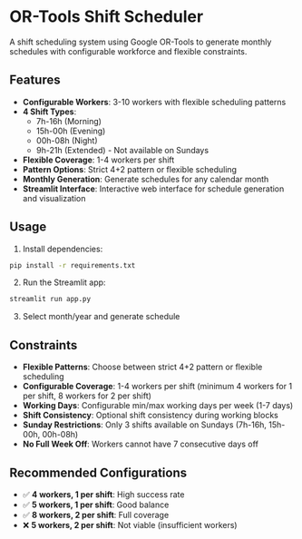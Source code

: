 # OR-Tools Shift Scheduler

A shift scheduling system using Google OR-Tools to generate monthly schedules with configurable workforce and flexible constraints.

## Features

- **Configurable Workers**: 3-10 workers with flexible scheduling patterns
- **4 Shift Types**: 
  - 7h-16h (Morning)
  - 15h-00h (Evening) 
  - 00h-08h (Night)
  - 9h-21h (Extended) - Not available on Sundays
- **Flexible Coverage**: 1-4 workers per shift
- **Pattern Options**: Strict 4+2 pattern or flexible scheduling
- **Monthly Generation**: Generate schedules for any calendar month
- **Streamlit Interface**: Interactive web interface for schedule generation and visualization

## Usage

1. Install dependencies:
```bash
pip install -r requirements.txt
```

2. Run the Streamlit app:
```bash
streamlit run app.py
```

3. Select month/year and generate schedule

## Constraints

- **Flexible Patterns**: Choose between strict 4+2 pattern or flexible scheduling
- **Configurable Coverage**: 1-4 workers per shift (minimum 4 workers for 1 per shift, 8 workers for 2 per shift)
- **Working Days**: Configurable min/max working days per week (1-7 days)
- **Shift Consistency**: Optional shift consistency during working blocks
- **Sunday Restrictions**: Only 3 shifts available on Sundays (7h-16h, 15h-00h, 00h-08h)
- **No Full Week Off**: Workers cannot have 7 consecutive days off

## Recommended Configurations

- ✅ **4 workers, 1 per shift**: High success rate
- ✅ **5 workers, 1 per shift**: Good balance
- ✅ **8 workers, 2 per shift**: Full coverage
- ❌ **5 workers, 2 per shift**: Not viable (insufficient workers)
